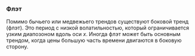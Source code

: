 ### Флэт 
Помимо бычьего или медвежьего трендов существуют боковой тренд (флэт). Это период с низкой волатильностью, который ограничивается узким диапозоном вдоль оси $x$. Иногда флэт может быть основным трендом, когда цены большую часть времени двигаются в боковую сторону. 